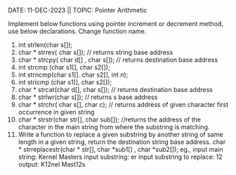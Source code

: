 DATE: 11-DEC-2023 || TOPIC: Pointer Arithmetic

Implement below functions using pointer increment or decrement method, use below declarations. Change function name.
 1) int strlen(char s[]);
 2)  char * strrev( char s[]); // returns string base address
 3) char * strcpy( char d[] , char s[]);  // returns destination base address
 4) int  strcmp (char s1[], char s2[]);
 5) int strncmp(char s1[]. char s2[], int n);
 6) int stricmp (char s1[], char s2[]);
7) char  * strcat(char d[], char s[]); // returns destination base address
8) char * strlwr(char s[]); // returns s base address
9) char * strchr( char s[], char c); // returns address of given character first occurrence in given string
10) char * strstr(char str[], char sub[]); //returns the address of the character in the main string from where the substring is matching.
11) Write a function to replace a given substring by another string of same length in a given string, return the destination string base address.
char * strreplacestr(char * str[], char *sub1[] , char *sub2[]);
eg., input main string: Kernel Masters
input substring: er
input substring to replace: 12
output: K12nel Mast12s

